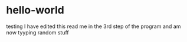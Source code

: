 # hello-world
testing
I have edited this read me in the 3rd step of the program and am now tyyping random stuff
